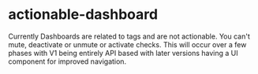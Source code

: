 # actionable-dashboard
Currently Dashboards are related to tags and are not actionable. You can't mute, deactivate or unmute or activate checks. This will occur over a few phases with V1 being entirely API based with later versions having a UI component for improved navigation.
